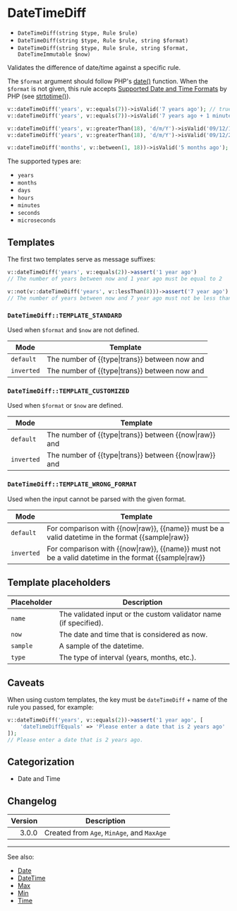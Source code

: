 # DateTimeDiff

- `DateTimeDiff(string $type, Rule $rule)`
- `DateTimeDiff(string $type, Rule $rule, string $format)`
- `DateTimeDiff(string $type, Rule $rule, string $format, DateTimeImmutable $now)`

Validates the difference of date/time against a specific rule.

The `$format` argument should follow PHP's [date()][] function. When the `$format` is not given, this rule accepts
[Supported Date and Time Formats][] by PHP (see [strtotime()][]).

```php
v::dateTimeDiff('years', v::equals(7))->isValid('7 years ago'); // true
v::dateTimeDiff('years', v::equals(7))->isValid('7 years ago + 1 minute'); // false

v::dateTimeDiff('years', v::greaterThan(18), 'd/m/Y')->isValid('09/12/1990'); // true
v::dateTimeDiff('years', v::greaterThan(18), 'd/m/Y')->isValid('09/12/2023'); // false

v::dateTimeDiff('months', v::between(1, 18))->isValid('5 months ago'); // true
```

The supported types are:

* `years`
* `months`
* `days`
* `hours`
* `minutes`
* `seconds`
* `microseconds`

## Templates

The first two templates serve as message suffixes:

```php
v::dateTimeDiff('years', v::equals(2))->assert('1 year ago')
// The number of years between now and 1 year ago must be equal to 2

v::not(v::dateTimeDiff('years', v::lessThan(8)))->assert('7 year ago')
// The number of years between now and 7 year ago must not be less than 8
```

### `DateTimeDiff::TEMPLATE_STANDARD`

Used when `$format` and `$now` are not defined.

| Mode       | Template                                          |
|------------|---------------------------------------------------|
| `default`  | The number of {{type&#124;trans}} between now and |
| `inverted` | The number of {{type&#124;trans}} between now and |

### `DateTimeDiff::TEMPLATE_CUSTOMIZED`

Used when `$format` or `$now` are defined.

| Mode       | Template                                                       |
|------------|----------------------------------------------------------------|
| `default`  | The number of {{type&#124;trans}} between {{now&#124;raw}} and |
| `inverted` | The number of {{type&#124;trans}} between {{now&#124;raw}} and |

### `DateTimeDiff::TEMPLATE_WRONG_FORMAT`

Used when the input cannot be parsed with the given format.

| Mode       | Template                                                                                                      |
|------------|---------------------------------------------------------------------------------------------------------------|
| `default`  | For comparison with {{now&#124;raw}}, {{name}} must be a valid datetime in the format {{sample&#124;raw}}     |
| `inverted` | For comparison with {{now&#124;raw}}, {{name}} must not be a valid datetime in the format {{sample&#124;raw}} |

## Template placeholders

| Placeholder | Description                                                      |
|-------------|------------------------------------------------------------------|
| `name`      | The validated input or the custom validator name (if specified). |
| `now`       | The date and time that is considered as now.                     |
| `sample`    | A sample of the datetime.                                        |
| `type`      | The type of interval (years, months, etc.).                      |

## Caveats

When using custom templates, the key must be `dateTimeDiff` + name of the rule you passed, for example:

```php
v::dateTimeDiff('years', v::equals(2))->assert('1 year ago', [
    'dateTimeDiffEquals' => 'Please enter a date that is 2 years ago'
]);
// Please enter a date that is 2 years ago.
```

## Categorization

- Date and Time

## Changelog

| Version | Description                                |
|--------:|--------------------------------------------|
|   3.0.0 | Created from `Age`, `MinAge`, and `MaxAge` |

***
See also:

- [Date](Date.md)
- [DateTime](DateTime.md)
- [Max](Max.md)
- [Min](Min.md)
- [Time](Time.md)

[date()]: http://php.net/date
[DateTimeInterface]: http://php.net/DateTimeInterface
[strtotime()]: http://php.net/strtotime
[Supported Date and Time Formats]: http://php.net/datetime.formats
